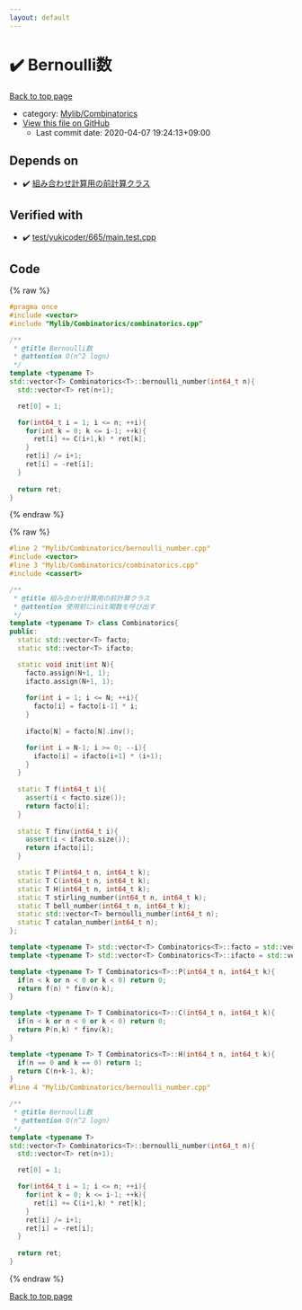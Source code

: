 ```yaml
---
layout: default
---
```


<!-- mathjax config similar to math.stackexchange -->
<script type="text/javascript" async
  src="https://cdnjs.cloudflare.com/ajax/libs/mathjax/2.7.5/MathJax.js?config=TeX-MML-AM_CHTML">
</script>
<script type="text/x-mathjax-config">
  MathJax.Hub.Config({
    TeX: { equationNumbers: { autoNumber: "AMS" }},
    tex2jax: {
      inlineMath: [ ['$','$'] ],
      processEscapes: true
    },
    "HTML-CSS": { matchFontHeight: false },
    displayAlign: "left",
    displayIndent: "2em"
  });
</script>

<script type="text/javascript" src="https://cdnjs.cloudflare.com/ajax/libs/jquery/3.4.1/jquery.min.js"></script>
<script src="https://cdn.jsdelivr.net/npm/jquery-balloon-js@1.1.2/jquery.balloon.min.js" integrity="sha256-ZEYs9VrgAeNuPvs15E39OsyOJaIkXEEt10fzxJ20+2I=" crossorigin="anonymous"></script>
<script type="text/javascript" src="../../../assets/js/copy-button.js"></script>
<link rel="stylesheet" href="../../../assets/css/copy-button.css" />


# :heavy_check_mark: Bernoulli数

<a href="../../../index.html">Back to top page</a>

* category: <a href="../../../index.html#8fcb53b240254087f9d87015c4533bd0">Mylib/Combinatorics</a>
* <a href="{{ site.github.repository_url }}/blob/master/Mylib/Combinatorics/bernoulli_number.cpp">View this file on GitHub</a>
    - Last commit date: 2020-04-07 19:24:13+09:00




## Depends on

* :heavy_check_mark: <a href="combinatorics.cpp.html">組み合わせ計算用の前計算クラス</a>


## Verified with

* :heavy_check_mark: <a href="../../../verify/test/yukicoder/665/main.test.cpp.html">test/yukicoder/665/main.test.cpp</a>


## Code

<a id="unbundled"></a>
{% raw %}
```cpp
#pragma once
#include <vector>
#include "Mylib/Combinatorics/combinatorics.cpp"

/**
 * @title Bernoulli数
 * @attention O(n^2 logn)
 */
template <typename T>
std::vector<T> Combinatorics<T>::bernoulli_number(int64_t n){
  std::vector<T> ret(n+1);

  ret[0] = 1;

  for(int64_t i = 1; i <= n; ++i){
    for(int k = 0; k <= i-1; ++k){
      ret[i] += C(i+1,k) * ret[k];
    }
    ret[i] /= i+1;
    ret[i] = -ret[i];
  }
  
  return ret;
}

```
{% endraw %}

<a id="bundled"></a>
{% raw %}
```cpp
#line 2 "Mylib/Combinatorics/bernoulli_number.cpp"
#include <vector>
#line 3 "Mylib/Combinatorics/combinatorics.cpp"
#include <cassert>

/**
 * @title 組み合わせ計算用の前計算クラス
 * @attention 使用前にinit関数を呼び出す
 */
template <typename T> class Combinatorics{
public:
  static std::vector<T> facto;
  static std::vector<T> ifacto;

  static void init(int N){
    facto.assign(N+1, 1);
    ifacto.assign(N+1, 1);
    
    for(int i = 1; i <= N; ++i){
      facto[i] = facto[i-1] * i;
    }
    
    ifacto[N] = facto[N].inv();

    for(int i = N-1; i >= 0; --i){
      ifacto[i] = ifacto[i+1] * (i+1);
    }
  }
  
  static T f(int64_t i){
    assert(i < facto.size());
    return facto[i];
  }
  
  static T finv(int64_t i){
    assert(i < ifacto.size());
    return ifacto[i];
  }

  static T P(int64_t n, int64_t k);
  static T C(int64_t n, int64_t k);
  static T H(int64_t n, int64_t k);
  static T stirling_number(int64_t n, int64_t k);
  static T bell_number(int64_t n, int64_t k);
  static std::vector<T> bernoulli_number(int64_t n);
  static T catalan_number(int64_t n);
};

template <typename T> std::vector<T> Combinatorics<T>::facto = std::vector<T>();
template <typename T> std::vector<T> Combinatorics<T>::ifacto = std::vector<T>();

template <typename T> T Combinatorics<T>::P(int64_t n, int64_t k){
  if(n < k or n < 0 or k < 0) return 0;
  return f(n) * finv(n-k);
}

template <typename T> T Combinatorics<T>::C(int64_t n, int64_t k){
  if(n < k or n < 0 or k < 0) return 0;
  return P(n,k) * finv(k);
}

template <typename T> T Combinatorics<T>::H(int64_t n, int64_t k){
  if(n == 0 and k == 0) return 1;
  return C(n+k-1, k);
}
#line 4 "Mylib/Combinatorics/bernoulli_number.cpp"

/**
 * @title Bernoulli数
 * @attention O(n^2 logn)
 */
template <typename T>
std::vector<T> Combinatorics<T>::bernoulli_number(int64_t n){
  std::vector<T> ret(n+1);

  ret[0] = 1;

  for(int64_t i = 1; i <= n; ++i){
    for(int k = 0; k <= i-1; ++k){
      ret[i] += C(i+1,k) * ret[k];
    }
    ret[i] /= i+1;
    ret[i] = -ret[i];
  }
  
  return ret;
}

```
{% endraw %}

<a href="../../../index.html">Back to top page</a>

